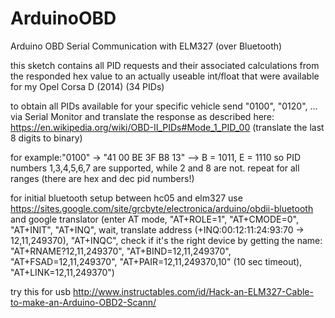 # ArduinoOBD
Arduino OBD Serial Communication with ELM327 (over Bluetooth)

this sketch contains all PID requests and their associated calculations from the responded hex value to an actually useable int/float that were available for my Opel Corsa D (2014) (34 PIDs)

to obtain all PIDs available for your specific vehicle send "0100", "0120", ... via Serial Monitor and translate the response as described here: https://en.wikipedia.org/wiki/OBD-II_PIDs#Mode_1_PID_00 (translate the last 8 digits to binary)

for example:"0100" -> "41 00 BE 3F B8 13" --> B = 1011, E = 1110 so PID numbers 1,3,4,5,6,7 are supported, while 2 and 8 are not. repeat for all ranges (there are hex and dec pid numbers!)

for initial bluetooth setup between hc05 and elm327 use https://sites.google.com/site/grcbyte/electronica/arduino/obdii-bluetooth and google translator  (enter AT mode, "AT+ROLE=1", "AT+CMODE=0", "AT+INIT", "AT+INQ", wait, translate address (+INQ:00:12:11:24:93:70  -> 12,11,249370), "AT+INQC", check if it's the right device by getting the name: "AT+RNAME?12,11,249370", "AT+BIND=12,11,249370", "AT+FSAD=12,11,249370", "AT+PAIR=12,11,249370,10" (10 sec timeout), "AT+LINK=12,11,249370")

try this for usb http://www.instructables.com/id/Hack-an-ELM327-Cable-to-make-an-Arduino-OBD2-Scann/



